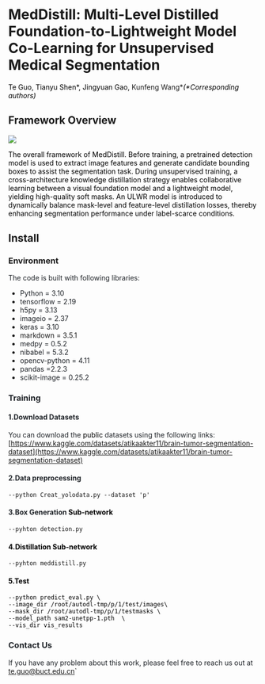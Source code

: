 # MedDistill: Multi-Level Distilled Foundation-to-Lightweight Model Co-Learning for Unsupervised Medical Segmentation

<font style="color:rgb(0,0,0);">Te Guo, Tianyu Shen*, Jingyuan Gao, </font> Kunfeng Wang*_<font style="color:rgb(0,0,0);">(*Corresponding authors)</font>_

## Framework Overview
![](https://cdn.nlark.com/yuque/0/2025/png/58675075/1752566323153-cc102928-05be-4b4b-9124-059ae8e910c9.png)

<font style="color:rgb(0,0,0);">The overall framework of MedDistill. Before training, a pretrained detection model is used to extract image features and generate candidate bounding boxes to assist the segmentation task. During unsupervised training, a cross-architecture knowledge distillation strategy enables collaborative learning between a visual foundation model and a lightweight model, yielding high-quality soft masks. An ULWR model is introduced to dynamically balance mask-level and feature-level distillation losses, thereby enhancing segmentation performance under label-scarce conditions.</font>

## Install
### Environment
<font style="color:rgb(31, 35, 40);">The code is built with following libraries:</font>

+ <font style="color:rgb(31, 35, 40);">Python = 3.10</font>
+ <font style="color:rgb(31, 35, 40);">tensorflow = 2.19</font>
+ <font style="color:rgb(31, 35, 40);">h5py = 3.13</font>
+ <font style="color:rgb(31, 35, 40);">imageio = 2.37</font>
+ <font style="color:rgb(31, 35, 40);">keras = 3.10</font>
+ markdown = 3.5.1
+ <font style="color:rgb(31, 35, 40);">medpy = 0.5.2</font>
+ <font style="color:rgb(31, 35, 40);">nibabel = 5.3.2</font>
+ <font style="color:rgb(31, 35, 40);">opencv-python = 4.11</font>
+ <font style="color:rgb(31, 35, 40);">pandas =2.2.3</font>
+ <font style="color:rgb(31, 35, 40);">scikit-image = 0.25.2</font>

### <font style="color:rgb(31, 35, 40);">Training</font>
#### <font style="color:rgb(31, 35, 40);">1.Download Datasets</font>
<font style="color:rgb(31, 35, 40);">You can download the </font><font style="color:rgb(0,0,0);">public</font><font style="color:rgb(31, 35, 40);"> datasets using the following links: </font>[https://www.kaggle.com/datasets/atikaakter11/brain-tumor-segmentation-dataset](https://www.kaggle.com/datasets/atikaakter11/brain-tumor-segmentation-dataset)
#### <font style="color:rgb(31, 35, 40);">2.Data preprocessing</font>
    --python Creat_yolodata.py --dataset 'p'
#### <font style="color:rgb(31, 35, 40);">3.Box Generation </font><font style="color:rgb(0,0,0);">Sub-network</font>
    --pyhton detection.py 
#### <font style="color:rgb(0,0,0);">4.Distillation Sub-network</font>
    --pyhton meddistill.py
#### <font style="color:rgb(0,0,0);">5.Test
    --python predict_eval.py \
    --image_dir /root/autodl-tmp/p/1/test/images\
    --mask_dir /root/autodl-tmp/p/1/testmasks \
    --model_path sam2-unetpp-1.pth  \
    --vis_dir vis_results
### <font style="color:rgb(31, 35, 40);">Contact Us</font>
<font style="color:rgb(31, 35, 40);">If you have any problem about this work, please feel free to reach us out at te.guo@buct.edu.cn</font>`

